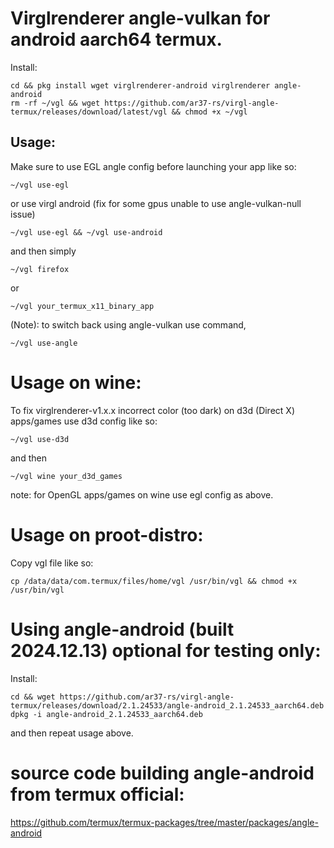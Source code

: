 # Virglrenderer angle-vulkan for android aarch64 termux.
Install:
```
cd && pkg install wget virglrenderer-android virglrenderer angle-android
rm -rf ~/vgl && wget https://github.com/ar37-rs/virgl-angle-termux/releases/download/latest/vgl && chmod +x ~/vgl
```
## Usage:
Make sure to use EGL angle config before launching your app like so:
```
~/vgl use-egl
```

or use virgl android (fix for some gpus unable to use angle-vulkan-null issue)
```
~/vgl use-egl && ~/vgl use-android
```

and then simply
```
~/vgl firefox
```
or
```
~/vgl your_termux_x11_binary_app
```

(Note): to switch back using angle-vulkan use command,
```
~/vgl use-angle
```


# Usage on wine:
To fix virglrenderer-v1.x.x incorrect color (too dark) on d3d
(Direct X) apps/games use d3d config like so:
```
~/vgl use-d3d
```
and then
```
~/vgl wine your_d3d_games
```

note:
for OpenGL apps/games on wine use egl config as above.

# Usage on proot-distro:
Copy vgl file like so:
```
cp /data/data/com.termux/files/home/vgl /usr/bin/vgl && chmod +x /usr/bin/vgl
```

# Using angle-android (built 2024.12.13) optional for testing only:
Install:
```
cd && wget https://github.com/ar37-rs/virgl-angle-termux/releases/download/2.1.24533/angle-android_2.1.24533_aarch64.deb
dpkg -i angle-android_2.1.24533_aarch64.deb
```
and then repeat usage above.

# source code building angle-android from termux official:
https://github.com/termux/termux-packages/tree/master/packages/angle-android
